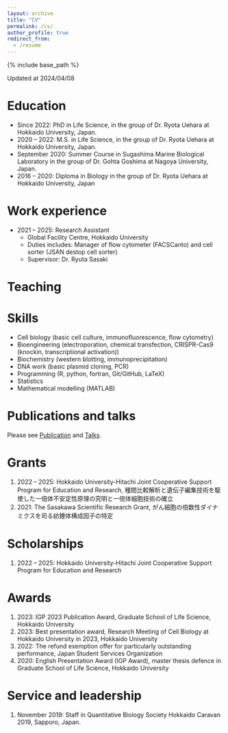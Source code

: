 ```yaml
---
layout: archive
title: "CV"
permalink: /cv/
author_profile: true
redirect_from:
  - /resume
---
```


{% include base_path %}

Updated at 2024/04/08

Education
======
- Since 2022: PhD in Life Science, in the group of Dr. Ryota Uehara at Hokkaido University, Japan.
- 2020 – 2022: M.S. in Life Science, in the group of Dr. Ryota Uehara at Hokkaido University, Japan.
- September 2020: Summer Course in Sugashima Marine Biological Laboratory in the group of Dr. Gohta Goshima at Nagoya University, Japan.
- 2016 – 2020: Diploma in Biology in the group of Dr. Ryota Uehara at Hokkaido University, Japan

Work experience
======
- 2021 – 2025: Research Assistant
  - Global Facility Centre, Hokkaido University
  - Duties includes: Manager of flow cytometer (FACSCanto) and cell sorter (JSAN destop cell sorter)
  - Supervisor: Dr. Ryuta Sasaki

Teaching
======
 
Skills
======
- Cell biology (basic cell culture, immunofluorescence, flow cytometry)
- Bioengineering (electroporation, chemical transfection, CRISPR-Cas9 (knockin, transcriptional activation))
- Biochemistry (western blotting, immunoprecipitation)
- DNA work (basic plasmid cloning, PCR)
- Programming (R, python, fortran, Git/GitHub, LaTeX)
- Statistics
- Mathematical modelling (MATLAB)

Publications and talks
======
Please see [Publication](/publications/) and [Talks](/talks/).

Grants
======
1. 2022 – 2025: Hokkaido University-Hitachi Joint Cooperative Support Program for Education and Research, 種間比較解析と遺伝子編集技術を駆使した一倍体不安定性原理の究明と一倍体細胞技術の確立
1. 2021: The Sasakawa Scientific Research Grant, がん細胞の倍数性ダイナミクスを司る紡錘体構成因子の特定

Scholarships
======
1. 2022 – 2025: Hokkaido University-Hitachi Joint Cooperative Support Program for Education and Research

Awards
======
1. 2023: IGP 2023 Publication Award, Graduate School of Life Science, Hokkaido University
1. 2023: Best presentation award, Research Meeting of Cell Biology at Hokkaido University in 2023, Hokkaido University
1. 2022: The refund exemption offer for particularly outstanding performance, Japan Student Services Organization
1. 2020: English Presentation Award (IGP Award), master thesis defence in Graduate School of Life Science, Hokkaido University
  
Service and leadership
======
1. November 2019: Staff in Quantitative Biology Society Hokkaido Caravan 2019, Sapporo, Japan.
